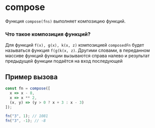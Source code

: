 # compose

Функция `compose(fns)` выполняет композицию функций.

### Что такое композиция функций?

Для функций `f(x), g(x), k(x, z)` композицией `composedFn` будет называться функция `f(g(k(x, z)`. Другими словами, в переданном массиве функций функции вызываются справа налево и результат предыдущей функции подаётся на вход последующей

## Пример вызова

```js
const fn = compose([
  x => x - 8,
  x => x ** 2,
  (x, y) => (y > 0 ? x + 3 : x - 3)
]);

fn("3", 1); // 1081
fn("3", -1); // -8
```
